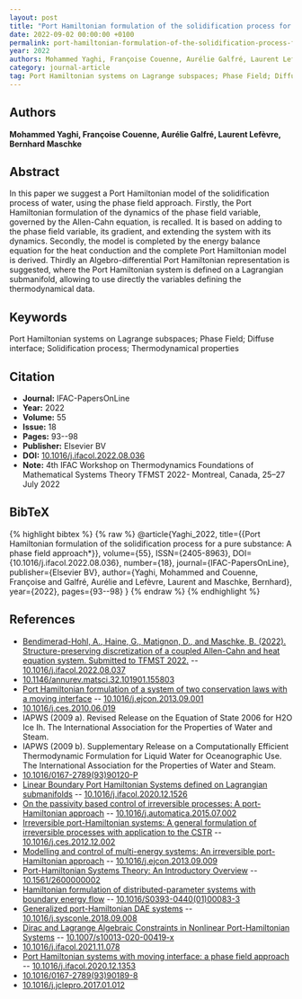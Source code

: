 ```yaml
---
layout: post
title: "Port Hamiltonian formulation of the solidification process for a pure substance: A phase field approach*"
date: 2022-09-02 00:00:00 +0100
permalink: port-hamiltonian-formulation-of-the-solidification-process-for-a-pure-substance-a-phase-field-approach
year: 2022
authors: Mohammed Yaghi, Françoise Couenne, Aurélie Galfré, Laurent Lefèvre, Bernhard Maschke
category: journal-article
tag: Port Hamiltonian systems on Lagrange subspaces; Phase Field; Diffuse interface; Solidification process; Thermodynamical properties
---
```

 
## Authors
**Mohammed Yaghi, Françoise Couenne, Aurélie Galfré, Laurent Lefèvre, Bernhard Maschke**
 
## Abstract
In this paper we suggest a Port Hamiltonian model of the solidification process of water, using the phase field approach. Firstly, the Port Hamiltonian formulation of the dynamics of the phase field variable, governed by the Allen-Cahn equation, is recalled. It is based on adding to the phase field variable, its gradient, and extending the system with its dynamics. Secondly, the model is completed by the energy balance equation for the heat conduction and the complete Port Hamiltonian model is derived. Thirdly an Algebro-differential Port Hamiltonian representation is suggested, where the Port Hamiltonian system is defined on a Lagrangian submanifold, allowing to use directly the variables defining the thermodynamical data.
 
## Keywords
Port Hamiltonian systems on Lagrange subspaces; Phase Field; Diffuse interface; Solidification process; Thermodynamical properties
 
## Citation
- **Journal:** IFAC-PapersOnLine
- **Year:** 2022
- **Volume:** 55
- **Issue:** 18
- **Pages:** 93--98
- **Publisher:** Elsevier BV
- **DOI:** [10.1016/j.ifacol.2022.08.036](https://doi.org/10.1016/j.ifacol.2022.08.036)
- **Note:** 4th IFAC Workshop on Thermodynamics Foundations of Mathematical Systems Theory TFMST 2022- Montreal, Canada, 25–27 July 2022
 
## BibTeX
{% highlight bibtex %}
{% raw %}
@article{Yaghi_2022,
  title={{Port Hamiltonian formulation of the solidification process for a pure substance: A phase field approach*}},
  volume={55},
  ISSN={2405-8963},
  DOI={10.1016/j.ifacol.2022.08.036},
  number={18},
  journal={IFAC-PapersOnLine},
  publisher={Elsevier BV},
  author={Yaghi, Mohammed and Couenne, Françoise and Galfré, Aurélie and Lefèvre, Laurent and Maschke, Bernhard},
  year={2022},
  pages={93--98}
}
{% endraw %}
{% endhighlight %}
 
## References
- [Bendimerad-Hohl, A., Haine, G., Matignon, D., and Maschke, B. (2022). Structure-preserving discretization of a coupled Allen-Cahn and heat equation system. Submitted to TFMST 2022.](structure-preserving-discretization-of-a-coupled-allen-cahn-and-heat-equation-system) -- [10.1016/j.ifacol.2022.08.037](https://doi.org/10.1016/j.ifacol.2022.08.037)
- [10.1146/annurev.matsci.32.101901.155803](https://doi.org/10.1146/annurev.matsci.32.101901.155803)
- [Port Hamiltonian formulation of a system of two conservation laws with a moving interface](port-hamiltonian-formulation-of-a-system-of-two-conservation-laws-with-a-moving-interface) -- [10.1016/j.ejcon.2013.09.001](https://doi.org/10.1016/j.ejcon.2013.09.001)
- [10.1016/j.ces.2010.06.019](https://doi.org/10.1016/j.ces.2010.06.019)
- IAPWS (2009 a). Revised Release on the Equation of State 2006 for H2O Ice Ih. The International Association for the Properties of Water and Steam.
- IAPWS (2009 b). Supplementary Release on a Computationally Efficient Thermodynamic Formulation for Liquid Water for Oceanographic Use. The International Association for the Properties of Water and Steam.
- [10.1016/0167-2789(93)90120-P](https://doi.org/10.1016/0167-2789(93)90120-P)
- [Linear Boundary Port Hamiltonian Systems defined on Lagrangian submanifolds](linear-boundary-port-hamiltonian-systems-defined-on-lagrangian-submanifolds) -- [10.1016/j.ifacol.2020.12.1526](https://doi.org/10.1016/j.ifacol.2020.12.1526)
- [On the passivity based control of irreversible processes: A port-Hamiltonian approach](on-the-passivity-based-control-of-irreversible-processes-a-port-hamiltonian-approach) -- [10.1016/j.automatica.2015.07.002](https://doi.org/10.1016/j.automatica.2015.07.002)
- [Irreversible port-Hamiltonian systems: A general formulation of irreversible processes with application to the CSTR](irreversible-port-hamiltonian-systems-a-general-formulation-of-irreversible-processes-with-application-to-the-cstr) -- [10.1016/j.ces.2012.12.002](https://doi.org/10.1016/j.ces.2012.12.002)
- [Modelling and control of multi-energy systems: An irreversible port-Hamiltonian approach](modelling-and-control-of-multi-energy-systems-an-irreversible-port-hamiltonian-approach) -- [10.1016/j.ejcon.2013.09.009](https://doi.org/10.1016/j.ejcon.2013.09.009)
- [Port-Hamiltonian Systems Theory: An Introductory Overview](port-hamiltonian-systems-theory-an-introductory-overview-journal) -- [10.1561/2600000002](https://doi.org/10.1561/2600000002)
- [Hamiltonian formulation of distributed-parameter systems with boundary energy flow](hamiltonian-formulation-of-distributed-parameter-systems-with-boundary-energy-flow) -- [10.1016/S0393-0440(01)00083-3](https://doi.org/10.1016/S0393-0440(01)00083-3)
- [Generalized port-Hamiltonian DAE systems](generalized-port-hamiltonian-dae-systems) -- [10.1016/j.sysconle.2018.09.008](https://doi.org/10.1016/j.sysconle.2018.09.008)
- [Dirac and Lagrange Algebraic Constraints in Nonlinear Port-Hamiltonian Systems](dirac-and-lagrange-algebraic-constraints-in-nonlinear-port-hamiltonian-systems) -- [10.1007/s10013-020-00419-x](https://doi.org/10.1007/s10013-020-00419-x)
- [10.1016/j.ifacol.2021.11.078](https://doi.org/10.1016/j.ifacol.2021.11.078)
- [Port Hamiltonian systems with moving interface: a phase field approach](port-hamiltonian-systems-with-moving-interface-a-phase-field-approach) -- [10.1016/j.ifacol.2020.12.1353](https://doi.org/10.1016/j.ifacol.2020.12.1353)
- [10.1016/0167-2789(93)90189-8](https://doi.org/10.1016/0167-2789(93)90189-8)
- [10.1016/j.jclepro.2017.01.012](https://doi.org/10.1016/j.jclepro.2017.01.012)

